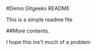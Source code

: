 #Demo Gitgeeks README

This is a simple readme file

##More contents. 

I hope this ins't much of a problem
